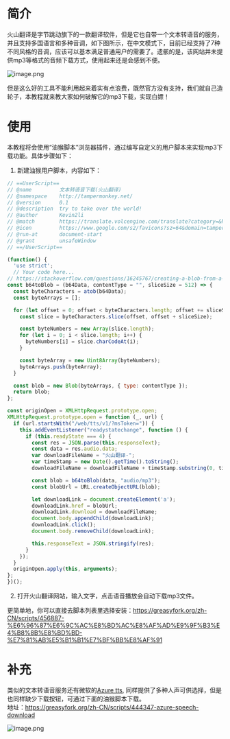 # 简介
火山翻译是字节跳动旗下的一款翻译软件，但是它也自带一个文本转语音的服务，并且支持多国语言和多种音调，如下图所示，在中文模式下，目前已经支持了7种不同风格的音调，应该可以基本满足普通用户的需要了。遗骸的是，该网站并未提供mp3等格式的音频下载方式，使用起来还是会感到不便。

![image.png](https://minio.kevin2li.top/image-bed/vanblog/img/ed7751578bd0777cd6879a8c17817877.image.png)

但是这么好的工具不能利用起来着实有点浪费，既然官方没有支持，我们就自己造轮子，本教程就来教大家如何破解它的mp3下载，实现白嫖！

<!-- more -->

# 使用
本教程将会使用“油猴脚本”浏览器插件，通过编写自定义的用户脚本来实现mp3下载功能。具体步骤如下：

1. 新建油猴用户脚本，内容如下：
```javascript
// ==UserScript==
// @name         文本转语音下载(火山翻译)
// @namespace    http://tampermonkey.net/
// @version      0.1
// @description  try to take over the world!
// @author       Kevin2li
// @match        https://translate.volcengine.com/translate?category=&home_language=zh&source_language=detect&target_language=en&text=*
// @icon         https://www.google.com/s2/favicons?sz=64&domain=tampermonkey.net
// @run-at       document-start
// @grant        unsafeWindow
// ==/UserScript==

(function() {
  'use strict';
  // Your code here...
// https://stackoverflow.com/questions/16245767/creating-a-blob-from-a-base64-string-in-javascript
const b64toBlob = (b64Data, contentType = "", sliceSize = 512) => {
  const byteCharacters = atob(b64Data);
  const byteArrays = [];

  for (let offset = 0; offset < byteCharacters.length; offset += sliceSize) {
    const slice = byteCharacters.slice(offset, offset + sliceSize);

    const byteNumbers = new Array(slice.length);
    for (let i = 0; i < slice.length; i++) {
      byteNumbers[i] = slice.charCodeAt(i);
    }

    const byteArray = new Uint8Array(byteNumbers);
    byteArrays.push(byteArray);
  }

  const blob = new Blob(byteArrays, { type: contentType });
  return blob;
};

const originOpen = XMLHttpRequest.prototype.open;
XMLHttpRequest.prototype.open = function (_, url) {
  if (url.startsWith("/web/tts/v1/?msToken=")) {
    this.addEventListener("readystatechange", function () {
      if (this.readyState === 4) {
        const res = JSON.parse(this.responseText);
        const data = res.audio.data;
        var downloadFileName = "火山翻译-";
        var timeStamp = new Date().getTime().toString();
        downloadFileName = downloadFileName + timeStamp.substring(0, timeStamp.length) + ".mp3";

        const blob = b64toBlob(data, "audio/mp3");
        const blobUrl = URL.createObjectURL(blob);

        let downloadLink = document.createElement('a');
        downloadLink.href = blobUrl;
        downloadLink.download = downloadFileName;
        document.body.appendChild(downloadLink);
        downloadLink.click();
        document.body.removeChild(downloadLink);

        this.responseText = JSON.stringify(res);
      }
    });
  }
  originOpen.apply(this, arguments);
};
})();
```
2. 打开火山翻译网站，输入文字，点击语音播放会自动下载mp3文件。

更简单地，你可以直接去脚本列表里选择安装：https://greasyfork.org/zh-CN/scripts/456887-%E6%96%87%E6%9C%AC%E8%BD%AC%E8%AF%AD%E9%9F%B3%E4%B8%8B%E8%BD%BD-%E7%81%AB%E5%B1%B1%E7%BF%BB%E8%AF%91

# 补充
类似的文本转语音服务还有微软的[Azure tts](https://azure.microsoft.com/zh-cn/products/cognitive-services/text-to-speech/#features), 同样提供了多种人声可供选择，但是也同样缺少下载按钮，可通过下面的油猴脚本下载。  
地址：https://greasyfork.org/zh-CN/scripts/444347-azure-speech-download

![image.png](https://minio.kevin2li.top/image-bed/vanblog/img/9196c27011f9ad3b7bd1920d0c29bbe8.image.png)
